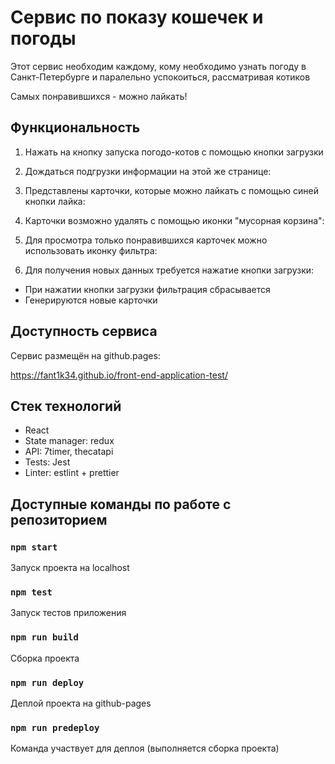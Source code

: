 # Сервис по показу кошечек и погоды

Этот сервис необходим каждому, кому необходимо узнать погоду в Санкт-Петербурге и паралельно успокоиться, рассматривая котиков

Самых понравившихся - можно лайкать!

## Функциональность

1. Нажать на кнопку запуска погодо-котов с помощью кнопки загрузки

2. Дождаться подгрузки информации на этой же странице:

3. Представлены карточки, которые можно лайкать с помощью синей кнопки лайка:

4. Карточки возможно удалять с помощью иконки "мусорная корзина":

5. Для просмотра только понравившихся карточек можно использовать иконку фильтра:

6. Для получения новых данных требуется нажатие кнопки загрузки:
-   При нажатии кнопки загрузки фильтрация сбрасывается
-   Генерируются новые карточки

## Доступность сервиса

Сервис размещён на github.pages:

https://fant1k34.github.io/front-end-application-test/

## Стек технологий
-   React
-   State manager: redux
-   API: 7timer, thecatapi
-   Tests: Jest
-   Linter: estlint + prettier


## Доступные команды по работе с репозиторием

### `npm start`

Запуск проекта на localhost

### `npm test`

Запуск тестов приложения

### `npm run build`

Сборка проекта

### `npm run deploy`

Деплой проекта на github-pages

### `npm run predeploy`

Команда участвует для деплоя (выполняется сборка проекта)